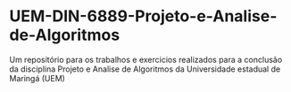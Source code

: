 # UEM-DIN-6889-Projeto-e-Analise-de-Algoritmos
Um repositório para os trabalhos e exercicios realizados para a conclusão da disciplina Projeto e Analise de Algoritmos da Universidade estadual de Maringá (UEM)
